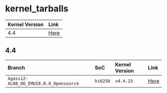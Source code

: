 # kernel_tarballs

| Kernel Version          | Link                              |
| :---------------------- | :-------------------------------- |
| 4.4                     | [Here](#4.4)                      |

## 4.4

| Branch                                 | SoC                               | Kernel Version                    | Link                              |
| :------------------------------------  | :-------------------------------- | :-------------------------------- | :-------------------------------- |
| `Agassi2-AL00_OO_EMUI8.0.0_Opensource` | `hi6250`                          | `v4.4.23`                         | [Here](https://github.com/hisi-oss/kernel_tarbar/tree/Agassi2-AL00_OO_EMUI8.0.0_Opensource) |

